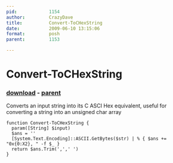 ```yaml
---
pid:            1154
author:         CrazyDave
title:          Convert-ToCHexString
date:           2009-06-10 13:15:06
format:         posh
parent:         1153

---
```


# Convert-ToCHexString

### [download](Scripts\1154.ps1) - [parent](Scripts\1153.md)

Converts an input string into its C ASCI Hex equivalent, useful for converting a string into an unsigned char array

```posh
function Convert-ToCHexString {
  param([String] $input)
  $ans = ''
  [System.Text.Encoding]::ASCII.GetBytes($str) | % { $ans += "0x{0:X2}, " -f $_ }
  return $ans.Trim(',',' ')
}
```
